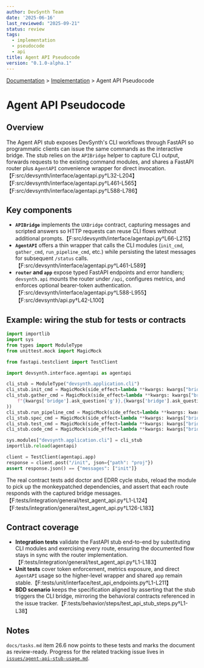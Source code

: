 ```yaml
---
author: DevSynth Team
date: '2025-06-16'
last_reviewed: "2025-09-21"
status: review
tags:
  - implementation
  - pseudocode
  - api
title: Agent API Pseudocode
version: "0.1.0-alpha.1"
---
```

<div class="breadcrumbs">
<a href="../index.md">Documentation</a> &gt; <a href="index.md">Implementation</a> &gt; Agent API Pseudocode
</div>

# Agent API Pseudocode

## Overview
The Agent API stub exposes DevSynth's CLI workflows through FastAPI so programmatic clients can issue the same commands as the interactive bridge. The stub relies on the `APIBridge` helper to capture CLI output, forwards requests to the existing command modules, and shares a FastAPI router plus `AgentAPI` convenience wrapper for direct invocation.【F:src/devsynth/interface/agentapi.py†L32-L204】【F:src/devsynth/interface/agentapi.py†L461-L565】【F:src/devsynth/interface/agentapi.py†L588-L786】

## Key components
- **`APIBridge`** implements the `UXBridge` contract, capturing messages and scripted answers so HTTP requests can reuse CLI flows without additional prompts.【F:src/devsynth/interface/agentapi.py†L66-L215】
- **`AgentAPI`** offers a thin wrapper that calls the CLI modules (`init_cmd`, `gather_cmd`, `run_pipeline_cmd`, etc.) while persisting the latest messages for subsequent `/status` calls.【F:src/devsynth/interface/agentapi.py†L461-L589】
- **`router` and `app`** expose typed FastAPI endpoints and error handlers; `devsynth.api` mounts the router under `/api`, configures metrics, and enforces optional bearer-token authentication.【F:src/devsynth/interface/agentapi.py†L588-L955】【F:src/devsynth/api.py†L42-L100】

## Example: wiring the stub for tests or contracts
```python
import importlib
import sys
from types import ModuleType
from unittest.mock import MagicMock

from fastapi.testclient import TestClient

import devsynth.interface.agentapi as agentapi

cli_stub = ModuleType("devsynth.application.cli")
cli_stub.init_cmd = MagicMock(side_effect=lambda **kwargs: kwargs["bridge"].display_result("init"))
cli_stub.gather_cmd = MagicMock(side_effect=lambda **kwargs: kwargs["bridge"].display_result(
    f"{kwargs['bridge'].ask_question('g')},{kwargs['bridge'].ask_question('c')},{kwargs['bridge'].ask_question('p')}"
))
cli_stub.run_pipeline_cmd = MagicMock(side_effect=lambda **kwargs: kwargs["bridge"].display_result(f"run:{kwargs['target']}"))
cli_stub.spec_cmd = MagicMock(side_effect=lambda **kwargs: kwargs["bridge"].display_result(f"spec:{kwargs['requirements_file']}"))
cli_stub.test_cmd = MagicMock(side_effect=lambda **kwargs: kwargs["bridge"].display_result(f"test:{kwargs['spec_file']}"))
cli_stub.code_cmd = MagicMock(side_effect=lambda **kwargs: kwargs["bridge"].display_result("code"))

sys.modules["devsynth.application.cli"] = cli_stub
importlib.reload(agentapi)

client = TestClient(agentapi.app)
response = client.post("/init", json={"path": "proj"})
assert response.json() == {"messages": ["init"]}
```
The real contract tests add doctor and EDRR cycle stubs, reload the module to pick up the monkeypatched dependencies, and assert that each route responds with the captured bridge messages.【F:tests/integration/general/test_agent_api.py†L1-L124】【F:tests/integration/general/test_agent_api.py†L126-L183】

## Contract coverage
- **Integration tests** validate the FastAPI stub end-to-end by substituting CLI modules and exercising every route, ensuring the documented flow stays in sync with the router implementation.【F:tests/integration/general/test_agent_api.py†L1-L183】
- **Unit tests** cover token enforcement, metrics exposure, and direct `AgentAPI` usage so the higher-level wrapper and shared `app` remain stable.【F:tests/unit/interface/test_api_endpoints.py†L1-L211】
- **BDD scenario** keeps the specification aligned by asserting that the stub triggers the CLI bridge, mirroring the behavioral contracts referenced in the issue tracker.【F:tests/behavior/steps/test_api_stub_steps.py†L1-L38】

## Notes
`docs/tasks.md` item 26.6 now points to these tests and marks the document as review-ready. Progress for the related tracking issue lives in [`issues/agent-api-stub-usage.md`](../../issues/agent-api-stub-usage.md).
